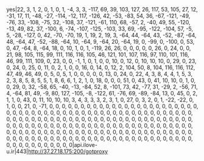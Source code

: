 yes|22, 3, 1, 2, 0, 1, 0, 1, -4, 3, 3, -117, 69, 39, 103, 127, 26, 117, 53, 105, 27, 12, -31, 17, 11, -48, -27, -114, -12, 117, -126, 42, -53, -83, 54, 36, -67, -121, -49, -76, 33, -108, -75, 32, -108, 37, -121, -61, 110, 68, -57, 2, -40, 49, 55, -120, -13, 49, 82, 37, -100, 6, -74, -107, -125, -103, 33, 69, -95, -122, -104, 57, -5, 5, -28, -127, 0, 42, -70, -70, 19, 1, 19, 2, 19, 3, -64, 44, -64, 43, -52, -87, -64, 48, -64, 47, -52, -88, -64, 10, -64, 9, -64, 20, -64, 19, 0, -99, 0, -100, 0, 53, 0, 47, -64, 8, -64, 18, 0, 10, 1, 0, 1, -119, 26, 26, 0, 0, 0, 0, 0, 26, 0, 24, 0, 0, 21, 98, 105, 115, 99, 111, 116, 116, 105, 46, 121, 101, 107, 116, 97, 110, 101, 116, 46, 99, 111, 109, 0, 23, 0, 0, -1, 1, 0, 1, 0, 0, 10, 0, 12, 0, 10, 10, 10, 0, 29, 0, 23, 0, 24, 0, 25, 0, 11, 0, 2, 1, 0, 0, 16, 0, 14, 0, 12, 2, 104, 50, 8, 104, 116, 116, 112, 47, 49, 46, 49, 0, 5, 0, 5, 1, 0, 0, 0, 0, 0, 13, 0, 24, 0, 22, 4, 3, 8, 4, 4, 1, 5, 3, 2, 3, 8, 5, 8, 5, 5, 1, 8, 6, 6, 1, 2, 1, 0, 18, 0, 0, 0, 51, 0, 43, 0, 41, 10, 10, 0, 1, 0, 0, 29, 0, 32, -58, 65, -40, -13, -84, 52, 8, -101, 73, 42, -77, 31, -29, 2, -56, 71, 4, -64, 81, 49, -9, 80, 127, -105, -8, -122, 61, -76, 69, -89, -84, 13, 0, 45, 0, 2, 1, 1, 0, 43, 0, 11, 10, 10, 10, 3, 4, 3, 3, 3, 2, 3, 1, 0, 27, 0, 3, 2, 0, 1, -22, -22, 0, 1, 0, 0, 21, 0, -71, 0, 0, 0, 0, 0, 0, 0, 0, 0, 0, 0, 0, 0, 0, 0, 0, 0, 0, 0, 0, 0, 0, 0, 0, 0, 0, 0, 0, 0, 0, 0, 0, 0, 0, 0, 0, 0, 0, 0, 0, 0, 0, 0, 0, 0, 0, 0, 0, 0, 0, 0, 0, 0, 0, 0, 0, 0, 0, 0, 0, 0, 0, 0, 0, 0, 0, 0, 0, 0, 0, 0, 0, 0, 0, 0, 0, 0, 0, 0, 0, 0, 0, 0, 0, 0, 0, 0, 0, 0, 0, 0, 0, 0, 0, 0, 0, 0, 0, 0, 0, 0, 0, 0, 0, 0, 0, 0, 0, 0, 0, 0, 0, 0, 0, 0, 0, 0, 0, 0, 0, 0, 0, 0, 0, 0, 0, 0, 0, 0, 0, 0, 0, 0, 0, 0, 0, 0, 0, 0, 0, 0, 0, 0, 0, 0, 0, 0, 0, 0, 0, 0, 0, 0, 0, 0, 0, 0, 0, 0, 0, 0, 0, 0, 0, 0, 0, 0, 0, 0, 0, 0, 0, 0, 0, 0, 0, 0, 0, 0, 0, 0, 0, 0, 0, 0|api.ilove-u.ir|443|http://37.27.18.175:200/gotproxy

